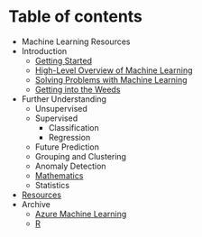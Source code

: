 # Table of contents

* Machine Learning Resources
* Introduction
  * [Getting Started](untitled-3/getting-started.md)
  * [High-Level Overview of Machine Learning](untitled-3/high-level-overview-of-machine-learning.md)
  * [Solving Problems with Machine Learning](untitled-3/solving-problems-with-machine-learning.md)
  * [Getting into the Weeds](untitled-3/getting-into-the-weeds.md)
* Further Understanding
  * Unsupervised
  * Supervised
    * Classification
    * Regression
  * Future Prediction
  * Grouping and Clustering
  * Anomaly Detection
  * [Mathematics](further-understanding/untitled-2.md)
  * Statistics
* [Resources](resources.md)
* Archive
  * [Azure Machine Learning](archive/azure-machine-learning.md)
  * [R](archive/untitled.md)

